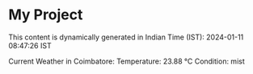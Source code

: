 # My Project

This content is dynamically generated in Indian Time (IST): 2024-01-11 08:47:26 IST


Current Weather in Coimbatore:
Temperature: 23.88 °C
Condition: mist

